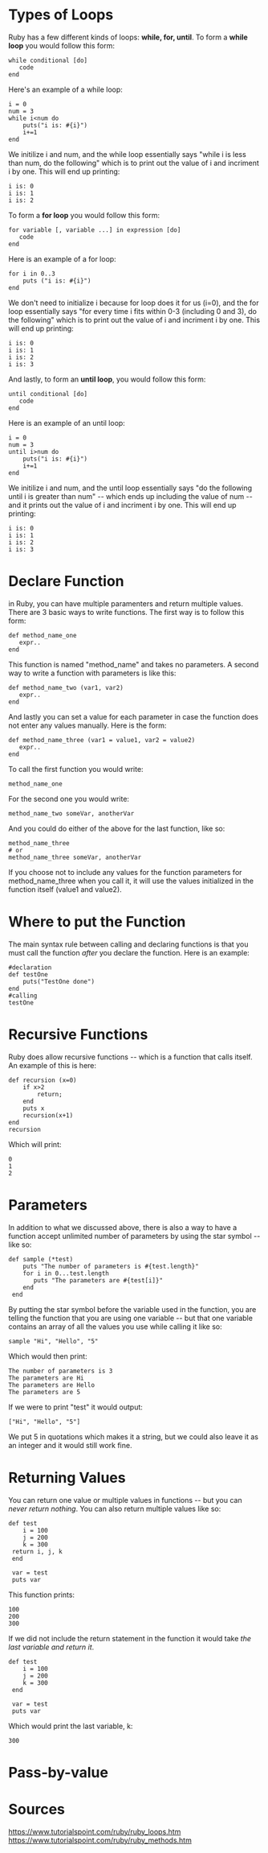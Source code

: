 # Types of Loops
Ruby has a few different kinds of loops: **while, for, until**.
To form a **while loop** you would follow this form:
```
while conditional [do]
   code
end
```
Here's an example of a while loop:
```
i = 0
num = 3
while i<num do
    puts("i is: #{i}")
    i+=1
end
```
We initilize i and num, and the while loop essentially says "while i is less than num, do the following" which is to print out the value of i and incriment i by one. This will end up printing:
```
i is: 0
i is: 1
i is: 2
```

To form a **for loop** you would follow this form:
```
for variable [, variable ...] in expression [do]
   code
end
```
Here is an example of a for loop:
```
for i in 0..3
    puts ("i is: #{i}")
end
```
We don't need to initialize i because for loop does it for us (i=0), and the for loop essentially says "for every time i fits within 0-3 (including 0 and 3), do the following" which is to print out the value of i and incriment i by one. This will end up printing:
```
i is: 0
i is: 1
i is: 2
i is: 3
```

And lastly, to form an **until loop**, you would follow this form:
```
until conditional [do]
   code
end
```
Here is an example of an until loop:
```
i = 0
num = 3
until i>num do
    puts("i is: #{i}") 
    i+=1
end
```
We initilize i and num, and the until loop essentially says "do the following until i is greater than num" -- which ends up including the value of num -- and it prints out the value of i and incriment i by one. This will end up printing:
```
i is: 0
i is: 1
i is: 2
i is: 3
```

# Declare Function
in Ruby, you can have multiple paramenters and return multiple values. There are 3 basic ways to write functions. The first way is to follow this form:
```
def method_name_one
   expr..
end
```
This function is named "method_name" and takes no parameters. A second way to write a function with parameters is like this:
```
def method_name_two (var1, var2)
   expr..
end
```
And lastly you can set a value for each parameter in case the function does not enter any values manually. Here is the form:
```
def method_name_three (var1 = value1, var2 = value2)
   expr..
end
```
To call the first function you would write:
```
method_name_one
```
For the second one you would write:
```
method_name_two someVar, anotherVar
```
And you could do either of the above for the last function, like so:
```
method_name_three
# or
method_name_three someVar, anotherVar
```
If you choose not to include any values for the function parameters for method_name_three when you call it, it will use the values initialized in the function itself (value1 and value2).

# Where to put the Function
The main syntax rule between calling and declaring functions is that you must call the function *after* you declare the function. Here is an example:
```
#declaration
def testOne
    puts("TestOne done")
end
#calling
testOne
```

# Recursive Functions
Ruby does allow recursive functions -- which is a function that calls itself. An example of this is here:
```
def recursion (x=0)
    if x>2
        return;
    end
    puts x
    recursion(x+1)
end
recursion
```
Which will print:
```
0
1
2
```

# Parameters
In addition to what we discussed above, there is also a way to have a function accept unlimited number of parameters by using the star symbol -- like so:
```
def sample (*test)
    puts "The number of parameters is #{test.length}"
    for i in 0...test.length
       puts "The parameters are #{test[i]}"
    end
 end
```
By putting the star symbol before the variable used in the function, you are telling the function that you are using one variable -- but that one variable contains an array of all the values you use while calling it like so:
```
sample "Hi", "Hello", "5"
```
Which would then print:
```
The number of parameters is 3
The parameters are Hi
The parameters are Hello
The parameters are 5
```
If we were to print "test" it would output:
```
["Hi", "Hello", "5"]
```
We put 5 in quotations which makes it a string, but we could also leave it as an integer and it would still work fine.

# Returning Values
You can return one value or multiple values in functions -- but you can *never return nothing*. You can also return multiple values like so:
```
def test
    i = 100
    j = 200
    k = 300
 return i, j, k
 end
 
 var = test
 puts var
```
This function prints:
```
100
200
300
```
If we did not include the return statement in the function it would take *the last variable and return it*.
```
def test
    i = 100
    j = 200
    k = 300
 end
 
 var = test
 puts var
```
Which would print the last variable, k:
```
300
```

# Pass-by-value

# Sources
https://www.tutorialspoint.com/ruby/ruby_loops.htm
https://www.tutorialspoint.com/ruby/ruby_methods.htm
